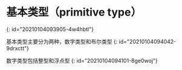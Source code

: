# 基本类型（primitive type）
{: id="20210104093905-4w4hbtl"}

基本类型主要分为两种，数字类型和布尔类型
{: id="20210104094042-9drxctt"}

数字类型包括整型和浮点型
{: id="20210104094101-8ge0woj"}
